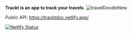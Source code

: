 **Trackt is an app to track your travels**.
![travelDoodleNew](https://github.com/nifedara/Trackt/assets/76186151/be807408-98c5-4aed-9214-602a675075a3)

Public API: https://tracktdoc.netlify.app/

[![Netlify Status](https://api.netlify.com/api/v1/badges/96c7f27f-330e-49f1-a685-bdd3fc09de17/deploy-status)](https://app.netlify.com/sites/tracktdoc/deploys)

